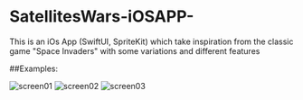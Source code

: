 # SatellitesWars-iOSAPP-
This is an iOs App (SwiftUI, SpriteKit) which take inspiration from the classic game "Space Invaders" with some variations and different features


##Examples:

![screen01](https://user-images.githubusercontent.com/94653280/177180082-c44e375b-3a86-475e-a05a-c25a65f3aad0.png)
![screen02](https://user-images.githubusercontent.com/94653280/177180195-0329bd6d-8bdc-4561-acf9-05e922e0f33c.png)
![screen03](https://user-images.githubusercontent.com/94653280/177180209-001d2c3a-2199-48ec-8af7-b65b0a46321d.png)
